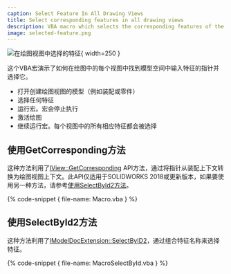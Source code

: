 ```yaml
---
caption: Select Feature In All Drawing Views
title: Select corresponding features in all drawing views
description: VBA macro which selects the corresponding features of the feature in the model in all drawing views
image: selected-feature.png
---
```

![在绘图视图中选择的特征](selected-feature.png){ width=250 }

这个VBA宏演示了如何在绘图中的每个视图中找到模型空间中输入特征的指针并选择它。

* 打开创建绘图视图的模型（例如装配或零件）
* 选择任何特征
* 运行宏。宏会停止执行
* 激活绘图
* 继续运行宏。每个视图中的所有相应特征都会被选择

## 使用GetCorresponding方法

这种方法利用了[IView::GetCorresponding](https://help.solidworks.com/2018/English/api/sldworksapi/SolidWorks.Interop.sldworks~SolidWorks.Interop.sldworks.IView~GetCorresponding.html) API方法，通过将指针从装配上下文转换为绘图视图上下文。此API仅适用于SOLIDWORKS 2018或更新版本，如果要使用另一种方法，请参考[使用SelectById2方法](#使用SelectById2方法)。

{% code-snippet { file-name: Macro.vba } %}

## 使用SelectById2方法

这种方法利用了[IModelDocExtension::SelectByID2](https://help.solidworks.com/2017/english/api/sldworksapi/solidworks.interop.sldworks~solidworks.interop.sldworks.imodeldocextension~selectbyid2.html)，通过组合特征名称来选择特征。

{% code-snippet { file-name: MacroSelectById.vba } %}